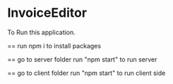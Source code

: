 # InvoiceEditor
To Run this application.

== run npm i to install packages

== go to server folder run "npm start" to run server

== go to client folder run "npm start" to run client side

